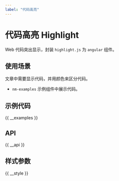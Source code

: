 ```yaml
---
label: "代码高亮"
---
```


# 代码高亮 Highlight

Web 代码突出显示，封装 `highlight.js` 为 `angular` 组件。

## 使用场景

文章中需要显示代码，并用颜色来区分代码。

-   `nm-examples` 示例组件中展示代码。

## 示例代码

{{ __examples }}

## API

{{ __api }}

## 样式参数

{{ __style }}
